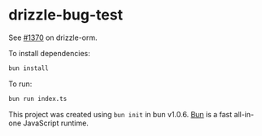 # drizzle-bug-test

See [#1370](https://github.com/drizzle-team/drizzle-orm/issues/1370) on drizzle-orm.

To install dependencies:

```bash
bun install
```

To run:

```bash
bun run index.ts
```

This project was created using `bun init` in bun v1.0.6. [Bun](https://bun.sh) is a fast all-in-one JavaScript runtime.
